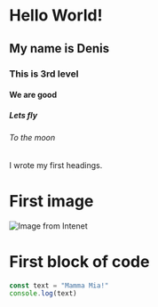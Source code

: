 # Hello World!
## My name is Denis
### This is 3rd level
#### We are good
##### Lets fly
###### To the moon

I wrote my first headings.


# First image
![Image from Intenet](https://github.com/user-attachments/assets/03fbe6d1-68af-4712-9bf3-1c4727765d1a)


# First block of code

``` javascript
const text = "Mamma Mia!"
console.log(text)
```
